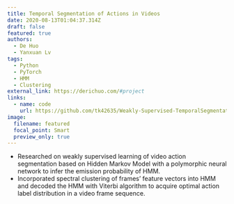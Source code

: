 ```yaml
---
title: Temporal Segmentation of Actions in Videos
date: 2020-08-13T01:04:37.314Z
draft: false
featured: true
authors:
  - De Huo
  - Yanxuan Lv
tags:
  - Python
  - PyTorch
  - HMM
  - Clustering
external_link: https://derichuo.com/#project
links:
  - name: code
    url: https://github.com/tk42635/Weakly-Supervised-TemporalSegmentationn
image:
  filename: featured
  focal_point: Smart
  preview_only: true
---
```

* Researched on weakly supervised learning of video action segmentation based on Hidden Markov Model with a polymorphic neural network to infer the emission probability of HMM.
* Incorporated spectral clustering of frames’ feature vectors into HMM and decoded the HMM with Viterbi algorithm to acquire optimal action label distribution in a video frame sequence.